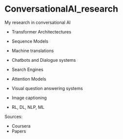 # ConversationalAI_research

My research in conversational AI

- Transformer Architectectures
- Sequence Models
- Machine translations
- Chatbots and Dialogue systems
- Search Engines
- Attention Models
- Visual question answering systems
- Image captioning 

- RL, DL, NLP, ML


Sources:

- Coursera
- Papers

